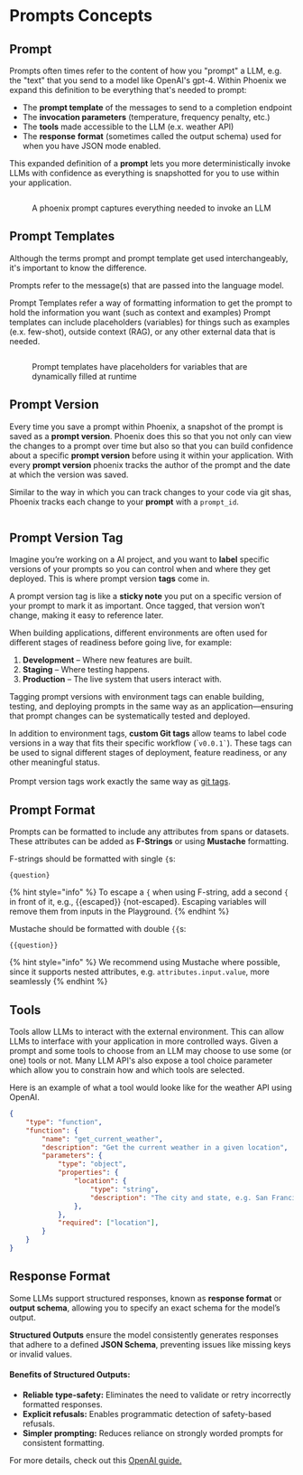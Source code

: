 # Prompts Concepts

## Prompt

Prompts often times refer to the content of how you "prompt" a LLM, e.g. the "text" that you send to a model like OpenAI's gpt-4. Within Phoenix we expand this definition to be everything that's needed to prompt:

* The **prompt template** of the messages to send to a completion endpoint
* The **invocation parameters** (temperature, frequency penalty, etc.)
* The **tools** made accessible to the LLM (e.x. weather API)
* The **response** **format** (sometimes called the output schema) used for when you have JSON mode enabled.

This expanded definition of a **prompt** lets you more deterministically invoke LLMs with confidence as everything is snapshotted for you to use within your application.

<figure><img src="https://storage.googleapis.com/arize-phoenix-assets/assets/images/phoenix_prompt.png" alt=""><figcaption><p>A phoenix prompt captures everything needed to invoke an LLM</p></figcaption></figure>

## Prompt Templates

Although the terms prompt and prompt template get used interchangeably, it's important to know the difference.

Prompts refer to the message(s) that are passed into the language model.

Prompt Templates refer a way of formatting information to get the prompt to hold the information you want (such as context and examples) Prompt templates can include placeholders (variables) for things such as examples (e.x. few-shot), outside context (RAG), or any other external data that is needed.

<figure><img src="https://storage.googleapis.com/arize-phoenix-assets/assets/images/prompt_template.png" alt=""><figcaption><p>Prompt templates have placeholders for variables that are dynamically filled at runtime</p></figcaption></figure>

## Prompt Version

Every time you save a prompt within Phoenix, a snapshot of the prompt is saved as a **prompt version**. Phoenix does this so that you not only can view the changes to a prompt over time but also so that you can build confidence about a specific **prompt version** before using it within your application. With every **prompt version** phoenix tracks the author of the prompt and the date at which the version was saved.

Similar to the way in which you can track changes to your code via git shas, Phoenix tracks each change to your **prompt** with a `prompt_id`.

<figure><img src="https://storage.googleapis.com/arize-phoenix-assets/assets/images/prompt_version_tags.png" alt=""><figcaption></figcaption></figure>

## Prompt Version Tag

Imagine you’re working on a AI project, and you want to **label** specific versions of your prompts so you can control when and where they get deployed. This is where prompt version **tags** come in.

A prompt version tag is like a **sticky note** you put on a specific version of your prompt to mark it as important. Once tagged, that version won’t change, making it easy to reference later.

When building applications, different environments are often used for different stages of readiness before going live, for example:

1. **Development** – Where new features are built.
2. **Staging** – Where testing happens.
3. **Production** – The live system that users interact with.

Tagging prompt versions with environment tags can enable building, testing, and deploying prompts in the same way as an application—ensuring that prompt changes can be systematically tested and deployed.

In addition to environment tags, **custom Git tags** allow teams to label code versions in a way that fits their specific workflow (\``` v0.0.1` ``). These tags can be used to signal different stages of deployment, feature readiness, or any other meaningful status.\
\
Prompt version tags work exactly the same way as [git tags](https://git-scm.com/book/en/v2/Git-Basics-Tagging).

## Prompt Format

Prompts can be formatted to include any attributes from spans or datasets. These attributes can be added as **F-Strings** or using **Mustache** formatting.

F-strings should be formatted with single `{`s:

```
{question}
```

\{% hint style="info" %\} To escape a `{` when using F-string, add a second `{` in front of it, e.g., \{{escaped\}} {not-escaped}. Escaping variables will remove them from inputs in the Playground. \{% endhint %\}

Mustache should be formatted with double `{{`s:

```
{{question}}
```

\{% hint style="info" %\} We recommend using Mustache where possible, since it supports nested attributes, e.g. `attributes.input.value`, more seamlessly \{% endhint %\}

## Tools

Tools allow LLMs to interact with the external environment. This can allow LLMs to interface with your application in more controlled ways. Given a prompt and some tools to choose from an LLM may choose to use some (or one) tools or not. Many LLM API's also expose a tool choice parameter which allow you to constrain how and which tools are selected.

Here is an example of what a tool would looke like for the weather API using OpenAI.

```json
{
    "type": "function",
    "function": {
        "name": "get_current_weather",
        "description": "Get the current weather in a given location",
        "parameters": {
            "type": "object",
            "properties": {
                "location": {
                    "type": "string",
                    "description": "The city and state, e.g. San Francisco, CA",
                },
            },
            "required": ["location"],
        }
    }
}
```

## Response Format

Some LLMs support structured responses, known as **response format** or **output schema**, allowing you to specify an exact schema for the model’s output.

**Structured Outputs** ensure the model consistently generates responses that adhere to a defined **JSON Schema**, preventing issues like missing keys or invalid values.

#### **Benefits of Structured Outputs:**

* **Reliable type-safety:** Eliminates the need to validate or retry incorrectly formatted responses.
* **Explicit refusals:** Enables programmatic detection of safety-based refusals.
* **Simpler prompting:** Reduces reliance on strongly worded prompts for consistent formatting.

For more details, check out this [OpenAI guide.](https://platform.openai.com/docs/guides/structured-outputs)
